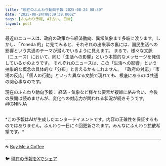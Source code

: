 ```yaml
---
title: "現在のふんわり動向予報 2025-08-24 08:39"
date: "2025-08-24T08:39:39.000Z"
tags: [ふんわり予報, AI占い, 日常]
layout: post
---
```


最近のニュースは、政府の政策から経済動向、異常気象まで多岐に渡ります。しかし、「Yoneda 的」に見てみると、それぞれの出来事の裏には、国民生活への影響という共通のテーマが潜んでいるように見えます。  まるで、様々な文脈（ニュース）において、同じ「生活への影響」という本質的なメッセージを発信しているかのようです。  それぞれのニュースは、この「生活への影響」という抽象的な概念の具体的な「分布」と言えるかもしれません。  「政府の対応」「市場の反応」「個人の行動」といった異なる文脈で現れても、根底にあるのは共通の関心事なのです。


現在のふんわり動向予報：
経済・気象など様々な要素が複雑に絡み合い、今後の展開は読めませんが、変化への対応力が問われる状況が続きそうです。#KGNINJA

<br>
*この予報はAIが生成したエンターテイメントです。内容の正確性を保証するものではありません。ふんわり一日に４回更新されます。みんなにふんわり拡散希望です。*

---
☕️ [Buy Me a Coffee](https://www.buymeacoffee.com/kgninja)

🐦 [現在の予報をXでシェア](https://twitter.com/intent/tweet?text=%E7%8F%BE%E5%9C%A8%E3%81%AE%E3%81%B5%E3%82%93%E3%82%8F%E3%82%8A%E4%BA%88%E5%A0%B1%3A%20%E3%80%8C%E6%9C%80%E8%BF%91%E3%81%AE%E3%83%8B%E3%83%A5%E3%83%BC%E3%82%B9%E3%81%AF%E3%80%81%E6%94%BF%E5%BA%9C%E3%81%AE%E6%94%BF%E7%AD%96%E3%81%8B%E3%82%89%E7%B5%8C%E6%B8%88%E5%8B%95%E5%90%91%E3%80%81%E7%95%B0%E5%B8%B8%E6%B0%97%E8%B1%A1%E3%81%BE%E3%81%A7%E5%A4%9A%E5%B2%90%E3%81%AB%E6%B8%A1%E3%82%8A%E3%81%BE%E3%81%99%E3%80%82%E3%80%8D%23KGNINJA%20%E7%B6%9A%E3%81%8D%E3%81%AF%E3%83%96%E3%83%AD%E3%82%B0%E3%81%A7%EF%BC%81%F0%9F%91%87&url=https%3A%2F%2Fkg-ninja.github.io%2FFunwariyoso%2F)
